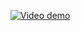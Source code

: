 [![Video demo](https://img.youtube.com/vi/wXiK-TzkmQE/0.jpg)](https://www.youtube.com/watch?v=wXiK-TzkmQE)
